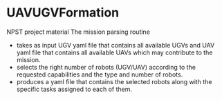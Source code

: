 # UAVUGVFormation
NPST project material
The mission parsing routine 
  - takes as input UGV yaml file that contains all available UGVs and UAV yaml file that contains all available UAVs which may contribute to the mission.
  - selects the right number of robots (UGV/UAV) according to the requested capabilities and the type and number of robots.
  - produces a yaml file that contains the selected robots along with the specific tasks assigned to each of them.
